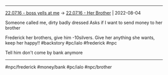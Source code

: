 ***

[22.07.16 - boss yells at me](1%20-%20Sessions/22.07.16%20-%20boss%20yells%20at%20me.md) -> [22.07.16 - Her Brother](22.07.16%20-%20Her%20Brother.md) | 2022-08-04

Someone called me, dirty badly dressed 
Asks if I want to send money to her brother

Frederick her brothers, give him -10silvers. Give her anything she wants, keep her happy!! #backstory #pc/ialo #frederick #npc

Tell him don't come by bank anymore

***

#npc/frederick #money/bank #pc/ialo #npc/brother 
